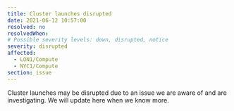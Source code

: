 ```yaml
---
title: Cluster launches disrupted
date: 2021-06-12 10:57:00
resolved: no
resolvedWhen: 
# Possible severity levels: down, disrupted, notice
severity: disrupted
affected:
  - LON1/Compute
  - NYC1/Compute
section: issue
---
```


Cluster launches may be disrupted due to an issue we are aware of and are investigating. We will update here when we know more.
